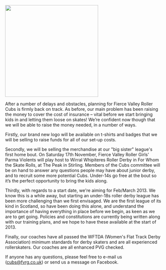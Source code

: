 <html><body><a href="http://scottishrollerderbyblog.com/2012/10/cubs.jpg"><img src="http://scottishrollerderbyblog.com/2012/10/cubs.jpg?w=300" alt="" title="cubs" width="300" height="297" class="alignnone size-medium wp-image-1833"></a>

After a number of delays and obstacles, planning for Fierce Valley Roller Cubs is firmly back on track.  As before, our main problem has been raising the money to cover the cost of insurance – vital before we start bringing kids in and letting them loose on skates!  We’re confident now though that we will be able to raise the money needed, in a number of ways.

Firstly, our brand new logo will be available on t-shirts and badges that we will be selling to raise funds for all of our set-up costs. 

Secondly, we will be selling the merchandise at our "big sister" league's first home bout. On Saturday 17th November, Fierce Valley Roller Girls' Parma Violents will play host to Wirral Whipiteres Roller Derby in For Whom the Skate Rolls, at The Peak in Stirling.  Members of the Cubs committee will be on hand to answer any questions people may have about junior derby, and to recruit some more potential Cubs.  Under-14s go free at the bout so it’s the perfect opportunity to bring the kids along.

Thirdly, with regards to a start date, we're aiming for Feb/March 2013. We know this is a while away, but starting an under-18s roller derby league has been more challenging than we first envisaged. We are the first league of its kind in Scotland, so have been doing this alone, and understand the importance of having everything in place before we begin, as keen as we are to get going.  Policies and constitutions are currently being written along with our training plans, and we hope to have these available at the start of 2013.

Finally, our coaches have all passed the WFTDA (Women's Flat Track Derby Association) minimum standards for derby skaters and are all experienced rollerskaters. Our coaches are all enhanced PVG checked.

If anyone has any questions, please feel free to e-mail us (cubs@fvrg.co.uk) or send us a message on Facebook.
</body></html>
